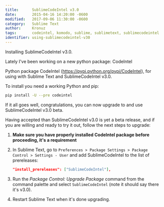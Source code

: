 ```yaml
---
title:      SublimeCodeIntel v3.0
date:       2015-04-16 14:20:00 -0600
modified:   2017-09-06 11:30:00 -0600
category:   Sublime Text
author:     Kronuz
tags:       codeintel, komodo, sublime, sublimetext, sublimecodeintel
identifier: using-sublimecodeintel-v30
---
```


Installing SublimeCodeIntel v3.0.

Lately I've been working on a new python package: CodeIntel

Python package CodeIntel (<https://pypi.python.org/pypi/CodeIntel>), for
using with Sublime Text and SublimeCodeIntel v3.0.

To install you need a working Python and pip:

```sh
pip install -U --pre codeintel
```

If it all goes well, congratulations, you can now upgrade to and use
SublimeCodeIntel v3.0 beta.

Having accepted than SublimeCodeIntel v3.0 is yet a beta release, and if
you are willing and ready to try it out, follow the next steps to
upgrade:

1.  **Make sure you have properly installed CodeIntel package before
    proceeding, it's a requirement**
2.  In Sublime Text, go to
    `Preferences > Package Settings > Package Control > Settings - User`
    and add SublimeCodeIntel to the list of prereleases:

    ```json
    "install_prereleases": ["SublimeCodeIntel"],
    ```

3.  Run the *Package Control: Upgrade Package* command from the command
    palette and select `SublimeCodeIntel` (note it should say there
    it's v3.0).
4.  Restart Sublime Text when it's done upgrading.
